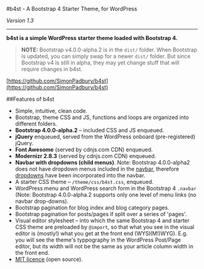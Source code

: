 #b4st - A Bootstrap 4 Starter Theme, for WordPress

*Version 1.3*

------------------

**b4st is a simple WordPress starter theme loaded with Bootstrap 4.**

> **NOTE:** Bootstrap v4.0.0-alpha.2 is in the `dist/` folder. When Bootstrap is updated, you can simply swap for a newer `dist/` folder. But since Bootstrap v4 is still in alpha, they may yet change stuff that will require changes in b4st.

[https://github.com/SimonPadbury/b4st](https://github.com/SimonPadbury/b4st)

##Features of b4st

* Simple, intuitive, clean code.
* Bootstrap, theme CSS and JS, functions and loops are organized into different folders.
* **Bootstrap 4.0.0-alpha.2** – included CSS and JS enqueued.
* **jQuery** enqueued, served from the WordPress onboard (pre-registered) jQuery.
* **Font Awesome** (served by cdnjs.com CDN) enqueued.
* **Modernizr 2.8.3** (served by cdnjs.com CDN) enqueued.
* **Navbar with dropdowns (child menus)**. Note: Bootstrap 4.0.0-alpha2 does not have dropdown menus included in the [navbar](http://v4-alpha.getbootstrap.com/components/navbar/), therefore [dropdowns](http://v4-alpha.getbootstrap.com/components/dropdowns/) have been incorporated into the navbar. 
* A starter CSS theme – `/theme/css/b4st.css`, enqueued.
* WordPress menu and WordPress search form in the Bootstrap 4 `.navbar` (Note: Bootstrap 4.0.0-alpha.2 supports only one level of menu links (no navbar drop-downs).
* Bootstrap pagination for blog index and blog category pages.
* Bootstrap pagination for posts/pages if split over a series of 'pages'.
* Visual editor stylesheet – into which the same Bootstrap 4 and starter CSS theme are preloaded by `@import`, so that what you see in the visual editor is (mostly!) what you get at the front end (WYSI(M!)WYG). E.g. you will see the theme's typpography in the WordPress Post/Page editor, but its width will not be the same as your article column width in the front end.
* [MIT licence](http://opensource.org/licenses/MIT) (open source).
